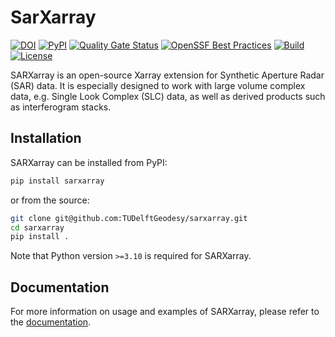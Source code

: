 # SarXarray

[![DOI](https://zenodo.org/badge/DOI/10.5281/zenodo.7717027.svg)](https://doi.org/10.5281/zenodo.7717027)
[![PyPI](https://img.shields.io/pypi/v/sarxarray.svg?colorB=blue)](https://pypi.python.org/project/sarxarray/)
[![Quality Gate Status](https://sonarcloud.io/api/project_badges/measure?project=MotionbyLearning_sarxarray&metric=alert_status)](https://sonarcloud.io/summary/new_code?id=MotionbyLearning_sarxarray)
[![OpenSSF Best Practices](https://www.bestpractices.dev/projects/7980/badge)](https://www.bestpractices.dev/projects/7980)
[![Build](https://github.com/TUDelftGeodesy/sarxarray/actions/workflows/build.yml/badge.svg)](https://github.com/TUDelftGeodesy/sarxarray/actions/workflows/build.yml)
[![License](https://img.shields.io/github/license/TUDelftGeodesy/sarxarray)](https://opensource.org/licenses/Apache-2.0)


SARXarray is an open-source Xarray extension for Synthetic Aperture Radar (SAR) data. It is especially designed to work with large volume complex data, e.g. Single Look Complex (SLC) data, as well as derived products such as interferogram stacks. 


## Installation

SARXarray can be installed from PyPI:

```sh
pip install sarxarray
```

or from the source:

```sh
git clone git@github.com:TUDelftGeodesy/sarxarray.git
cd sarxarray
pip install .
```

Note that Python version `>=3.10` is required for SARXarray.

## Documentation

For more information on usage and examples of SARXarray, please refer to the [documentation](https://tudelftgeodesy.github.io/sarxarray/).

